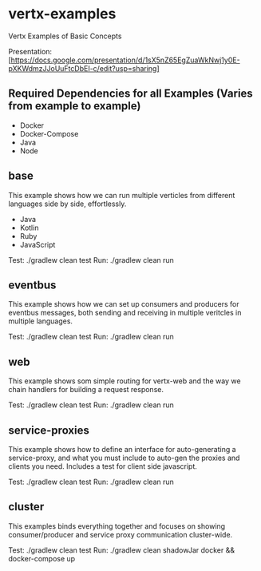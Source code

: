 # vertx-examples
Vertx Examples of Basic Concepts 

Presentation: [https://docs.google.com/presentation/d/1sX5nZ65EgZuaWkNwj1y0E-pXKWdmzJJoUuFtcDbEI-c/edit?usp=sharing]

## Required Dependencies for all Examples (Varies from example to example)

- Docker
- Docker-Compose
- Java
- Node

## base

This example shows how we can run multiple verticles from different languages side by side, effortlessly.

- Java
- Kotlin
- Ruby
- JavaScript

Test: ./gradlew clean test
Run: ./gradlew clean run

## eventbus

This example shows how we can set up consumers and producers for eventbus messages, both sending and receiving in multiple veritcles in multiple languages.

Test: ./gradlew clean test
Run: ./gradlew clean run

## web

This example shows som simple routing for vertx-web and the way we chain handlers for building a request response.

Test: ./gradlew clean test
Run: ./gradlew clean run

## service-proxies

This example shows how to define an interface for auto-generating a service-proxy, and what you must include to auto-gen the proxies and clients you need. Includes a test for client side javascript. 

Test: ./gradlew clean test
Run: ./gradlew clean run

## cluster

This examples binds everything together and focuses on showing consumer/producer and service proxy communication cluster-wide.

Test: ./gradlew clean test
Run: ./gradlew clean shadowJar docker && docker-compose up
